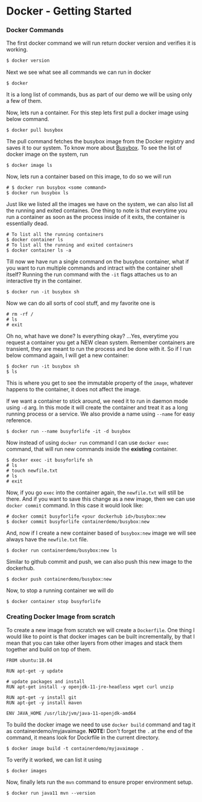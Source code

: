 # Docker - Getting Started

### Docker Commands
The first docker command we will run return docker version and verifies it is working.
```sh
$ docker version
```

Next we see what see all commands we can run in docker
```
$ docker
```
It is a long list of commands, bus as part of our demo we will be using only a few of them.


Now, lets run a container. For this step lets first pull a docker image using below command.  
```
$ docker pull busybox
```
The pull command fetches the busybox image from the Docker registry and saves it to our system. To know more about [Busybox](https://en.wikipedia.org/wiki/BusyBox). To see the list of docker image on the system, run
```
$ docker image ls
```
Now, lets run a container based on this image, to do so we will run
```
# $ docker run busybox <some command>
$ docker run busybox ls
```
Just like we listed all the images we have on the system, we can also list all the running and exited containes. One thing to note is that everytime you run a container as soon as the process inside of it exits, the container is essentially dead. 
```
# To list all the running containers
$ docker container ls
# To list all the running and exited containers
$ docker container ls -a
```
Till now we have run a single command on the busybox container, what if you want to run multiple commands and intract with the container shell itself? Running the run command with the `-it` flags attaches us to an interactive tty in the container.
```
$ docker run -it busybox sh
```
Now we can do all sorts of cool stuff, and my favorite one is
```
# rm -rf /
# ls
# exit
```
Oh no, what have we done? Is everything okay? 
...Yes, everytime you request a container you get a NEW clean system. Remember containers are transient, they are meant to run the process and be done with it. So if I run below command again, I will get a new container:
```
$ docker run -it busybox sh
$ ls
```
This is where you get to see the immutable property of the `image`, whatever happens to the container, it does not affect the image.

If we want a container to stick around, we need it to run in daemon mode using `-d` arg. In this mode it will create the container and treat it as a long running process or a service. We also provide a name using `--name` for easy reference.
```
$ docker run --name busyforlife -it -d busybox
```

Now instead of using `docker run` command I can use `docker exec` command, that will run new commands inside the **existing** container.
```
$ docker exec -it busyforlife sh
# ls
# touch newfile.txt
# ls
# exit
```
Now, if you go `exec` into the container again, the `newfile.txt` will still be there. And if you want to save this change as a new image, then we can use `docker commit` command. In this case it would look like:
```
# docker commit busyforlife <your dockerhub id>/busybox:new
$ docker commit busyforlife containerdemo/busybox:new
```

And, now if I create a new container based of `busybox:new` image we will see always have the `newfile.txt` file.
```
$ docker run containerdemo/busybox:new ls
```
Similar to github commit and push, we can also push this new image to the dockerhub.
```
$ docker push containerdemo/busybox:new
```
Now, to stop a running container we will do
```
$ docker container stop busyforlife
```


### Creating Docker Image from scratch
To create a new image from scratch we will create a `Dockerfile`. One thing I would like to point is that docker images can be built incrementally, by that I mean that you can take other layers from other images and stack them together and build on top of them.
```
FROM ubuntu:18.04

RUN apt-get -y update

# update packages and install
RUN apt-get install -y openjdk-11-jre-headless wget curl unzip

RUN apt-get -y install git
RUN apt-get -y install maven

ENV JAVA_HOME /usr/lib/jvm/java-11-openjdk-amd64
```
To build the docker image we need to use `docker build` command and tag it as containerdemo/myjavaimage. 
**NOTE:** Don't forget the `.` at the end of the command, it means look for Dockrfile in the current directory.

```
$ docker image build -t containerdemo/myjavaimage .
```
To verify it worked, we can list it using
```
$ docker images
```
Now, finally lets run the `mvn` command to ensure proper environment setup.
```
$ docker run java11 mvn --version
```


